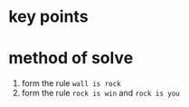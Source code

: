 # key points
# method of solve
1) form the rule `wall is rock`
2) form the rule `rock is win` and `rock is you`

